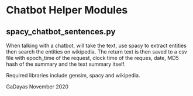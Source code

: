 # Chatbot Helper Modules 

## spacy_chatbot_sentences.py

When talking with a chatbot, will take the text, use spacy to extract entities then search the entities on wikipedia. The
return text is then saved to a csv file with epoch_time of the request, clock time of the reques, date, MD5 hash of the summary and the text summary itself.  

Required libraries include gensim, spacy and wikipedia.  









GaDayas November 2020